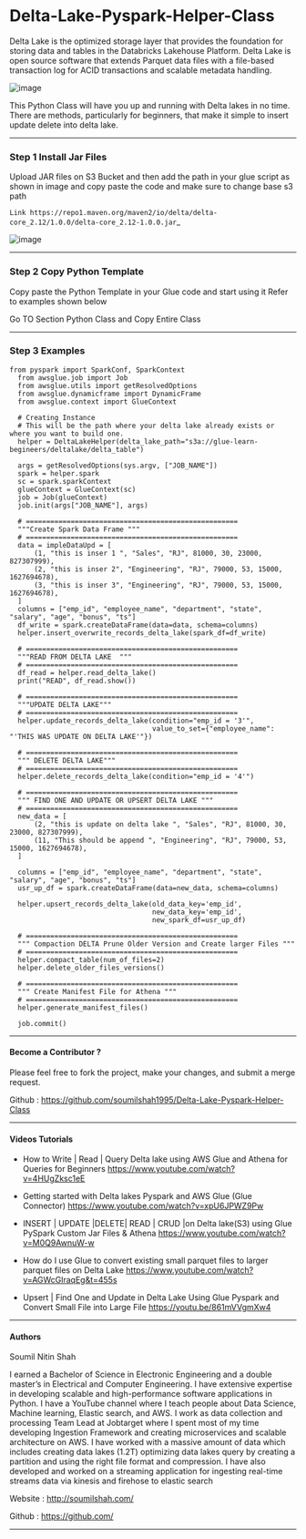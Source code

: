 # Delta-Lake-Pyspark-Helper-Class

Delta Lake is the optimized storage layer that provides the foundation for storing data and tables in the Databricks Lakehouse Platform. Delta Lake is open source software that extends Parquet data files with a file-based transaction log for ACID transactions and scalable metadata handling.

![image](https://user-images.githubusercontent.com/39345855/203801714-e7050ab0-c597-4718-a709-64ab1fabc7ad.png)


This Python Class will have you up and running with Delta lakes in no time. There are methods, particularly for beginners, that make it simple to insert update delete into delta lake.


----------------------------------------------------------------------------------
###  Step 1 Install Jar Files


Upload JAR files on S3 Bucket and then add the path in your glue script as shown in image and copy paste the code and make sure to change base s3 path


`Link https://repo1.maven.org/maven2/io/delta/delta-core_2.12/1.0.0/delta-core_2.12-1.0.0.jar`_


![image](https://user-images.githubusercontent.com/39345855/203795334-ede5f648-be37-4a39-a07d-76b6d791a2a1.png)

----------------------------------------------------------------------------------

###  Step 2 Copy Python Template

Copy paste the Python Template in your Glue code and start using it Refer to examples shown below

Go TO Section Python Class and Copy Entire Class



----------------------------------------------------------------------------------
###  Step 3 Examples

```
from pyspark import SparkConf, SparkContext
  from awsglue.job import Job
  from awsglue.utils import getResolvedOptions
  from awsglue.dynamicframe import DynamicFrame
  from awsglue.context import GlueContext

  # Creating Instance
  # This will be the path where your delta lake already exists or where you want to build one.
  helper = DeltaLakeHelper(delta_lake_path="s3a://glue-learn-begineers/deltalake/delta_table")

  args = getResolvedOptions(sys.argv, ["JOB_NAME"])
  spark = helper.spark
  sc = spark.sparkContext
  glueContext = GlueContext(sc)
  job = Job(glueContext)
  job.init(args["JOB_NAME"], args)

  # ====================================================
  """Create Spark Data Frame """
  # ====================================================
  data = impleDataUpd = [
      (1, "this is inser 1 ", "Sales", "RJ", 81000, 30, 23000, 827307999),
      (2, "this is inser 2", "Engineering", "RJ", 79000, 53, 15000, 1627694678),
      (3, "this is inser 3", "Engineering", "RJ", 79000, 53, 15000, 1627694678),
  ]
  columns = ["emp_id", "employee_name", "department", "state", "salary", "age", "bonus", "ts"]
  df_write = spark.createDataFrame(data=data, schema=columns)
  helper.insert_overwrite_records_delta_lake(spark_df=df_write)

  # ====================================================
  """READ FROM DELTA LAKE  """
  # ====================================================
  df_read = helper.read_delta_lake()
  print("READ", df_read.show())

  # ====================================================
  """UPDATE DELTA LAKE"""
  # ====================================================
  helper.update_records_delta_lake(condition="emp_id = '3'",
                                   value_to_set={"employee_name": "'THIS WAS UPDATE ON DELTA LAKE'"})

  # ====================================================
  """ DELETE DELTA LAKE"""
  # ====================================================
  helper.delete_records_delta_lake(condition="emp_id = '4'")

  # ====================================================
  """ FIND ONE AND UPDATE OR UPSERT DELTA LAKE """
  # ====================================================
  new_data = [
      (2, "this is update on delta lake ", "Sales", "RJ", 81000, 30, 23000, 827307999),
      (11, "This should be append ", "Engineering", "RJ", 79000, 53, 15000, 1627694678),
  ]

  columns = ["emp_id", "employee_name", "department", "state", "salary", "age", "bonus", "ts"]
  usr_up_df = spark.createDataFrame(data=new_data, schema=columns)

  helper.upsert_records_delta_lake(old_data_key='emp_id',
                                   new_data_key='emp_id',
                                   new_spark_df=usr_up_df)

  # ====================================================
  """ Compaction DELTA Prune Older Version and Create larger Files """
  # ====================================================
  helper.compact_table(num_of_files=2)
  helper.delete_older_files_versions()

  # ====================================================
  """ Create Manifest File for Athena """
  # ====================================================
  helper.generate_manifest_files()

  job.commit()

```


----------------------------------------------------------------------------------


####  Become a  Contributor  ?

Please feel free to fork the project, make your changes, and submit a merge request.

Github : https://github.com/soumilshah1995/Delta-Lake-Pyspark-Helper-Class


----------------------------------------------------------------------------------

#### Videos Tutorials

* How to Write | Read | Query Delta lake using AWS Glue and Athena for Queries for Beginners https://www.youtube.com/watch?v=4HUgZksc1eE


* Getting started with Delta lakes Pyspark and AWS Glue (Glue Connector) https://www.youtube.com/watch?v=xpU6JPWZ9Pw


* INSERT | UPDATE |DELETE| READ | CRUD |on Delta lake(S3) using Glue PySpark Custom Jar Files & Athena  https://www.youtube.com/watch?v=M0Q9AwnuW-w


* How do I use Glue to convert existing small parquet files to larger parquet files on Delta Lake https://www.youtube.com/watch?v=AGWcGlraqEg&t=455s


* Upsert | Find One and Update in Delta Lake Using Glue Pyspark and Convert Small File into Large File https://youtu.be/861mVVgmXw4

----------------------------------------------------------------------------------

####  Authors

Soumil Nitin Shah

I earned a Bachelor of Science in Electronic Engineering and a double master’s in Electrical and Computer Engineering. I have extensive expertise in developing scalable and high-performance software applications in Python. I have a YouTube channel where I teach people about Data Science, Machine learning, Elastic search, and AWS. I work as data collection and processing Team Lead at Jobtarget where I spent most of my time developing Ingestion Framework and creating microservices and scalable architecture on AWS. I have worked with a massive amount of data which includes creating data lakes (1.2T) optimizing data lakes query by creating a partition and using the right file format and compression. I have also developed and worked on a streaming application for ingesting real-time streams data via kinesis and firehose to elastic search


Website : http://soumilshah.com/


Github : https://github.com/

----------------------------------------------------------------------------------




